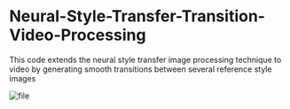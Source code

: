 # Neural-Style-Transfer-Transition-Video-Processing
This code extends the neural style transfer image processing technique to video by generating smooth transitions between several reference style images

![file](/examples/example1.gif)